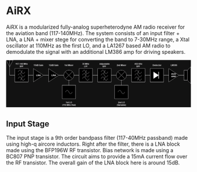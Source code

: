 # AiRX
AiRX is a modularized fully-analog superheterodyne AM radio receiver for the aviation band (117-140MHz). The system consists of an input filter + LNA, a LNA + mixer stege for converting the band to 7-30MHz range, a Xtal oscillator at 110MHz as the first LO, and a LA1267 based AM radio to demodulate the signal with an additional LM386 amp for driving speakers.

![Block diagram of the overall system](images/AiRX_block_diagram(1).png)

## Input Stage
The input stage is a 9th order bandpass filter (117-40MHz passband) made using high-q aircore inductors. Right after the filter, there is a LNA block made using the BFP196W RF transistor. Bias network is made using a BC807 PNP transistor. The circuit aims to provide a 15mA current flow over the RF transistor. The overall gain of the LNA block here is around 15dB. 
